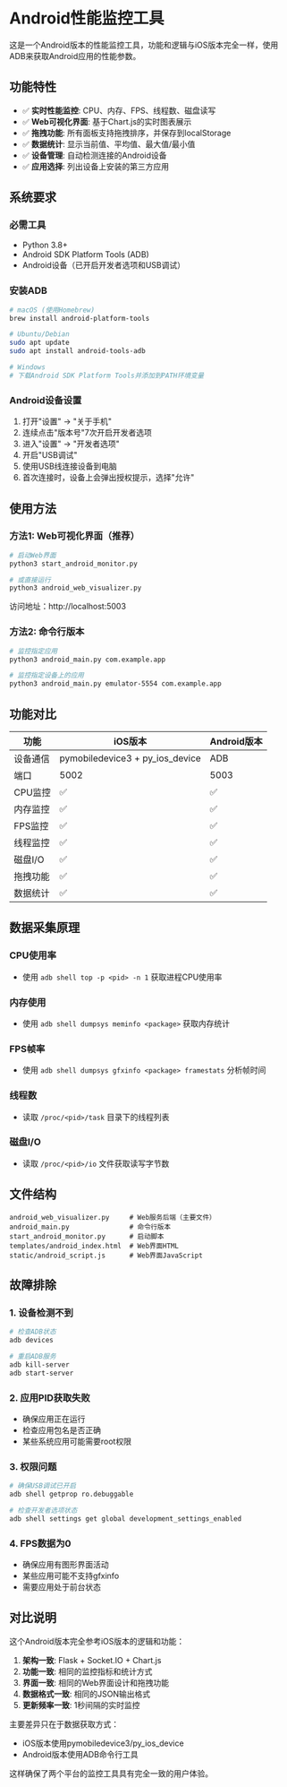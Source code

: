 # Android性能监控工具

这是一个Android版本的性能监控工具，功能和逻辑与iOS版本完全一样，使用ADB来获取Android应用的性能参数。

## 功能特性

- ✅ **实时性能监控**: CPU、内存、FPS、线程数、磁盘读写
- ✅ **Web可视化界面**: 基于Chart.js的实时图表展示
- ✅ **拖拽功能**: 所有面板支持拖拽排序，并保存到localStorage
- ✅ **数据统计**: 显示当前值、平均值、最大值/最小值
- ✅ **设备管理**: 自动检测连接的Android设备
- ✅ **应用选择**: 列出设备上安装的第三方应用

## 系统要求

### 必需工具
- Python 3.8+
- Android SDK Platform Tools (ADB)
- Android设备（已开启开发者选项和USB调试）

### 安装ADB
```bash
# macOS (使用Homebrew)
brew install android-platform-tools

# Ubuntu/Debian
sudo apt update
sudo apt install android-tools-adb

# Windows
# 下载Android SDK Platform Tools并添加到PATH环境变量
```

### Android设备设置
1. 打开"设置" → "关于手机"
2. 连续点击"版本号"7次开启开发者选项
3. 进入"设置" → "开发者选项"
4. 开启"USB调试"
5. 使用USB线连接设备到电脑
6. 首次连接时，设备上会弹出授权提示，选择"允许"

## 使用方法

### 方法1: Web可视化界面（推荐）

```bash
# 启动Web界面
python3 start_android_monitor.py

# 或直接运行
python3 android_web_visualizer.py
```

访问地址：http://localhost:5003

### 方法2: 命令行版本

```bash
# 监控指定应用
python3 android_main.py com.example.app

# 监控指定设备上的应用
python3 android_main.py emulator-5554 com.example.app
```

## 功能对比

| 功能 | iOS版本 | Android版本 |
|------|---------|-------------|
| 设备通信 | pymobiledevice3 + py_ios_device | ADB |
| 端口 | 5002 | 5003 |
| CPU监控 | ✅ | ✅ |
| 内存监控 | ✅ | ✅ |
| FPS监控 | ✅ | ✅ |
| 线程监控 | ✅ | ✅ |
| 磁盘I/O | ✅ | ✅ |
| 拖拽功能 | ✅ | ✅ |
| 数据统计 | ✅ | ✅ |

## 数据采集原理

### CPU使用率
- 使用 `adb shell top -p <pid> -n 1` 获取进程CPU使用率

### 内存使用
- 使用 `adb shell dumpsys meminfo <package>` 获取内存统计

### FPS帧率
- 使用 `adb shell dumpsys gfxinfo <package> framestats` 分析帧时间

### 线程数
- 读取 `/proc/<pid>/task` 目录下的线程列表

### 磁盘I/O
- 读取 `/proc/<pid>/io` 文件获取读写字节数

## 文件结构

```
android_web_visualizer.py     # Web服务后端（主要文件）
android_main.py               # 命令行版本
start_android_monitor.py      # 启动脚本
templates/android_index.html  # Web界面HTML
static/android_script.js      # Web界面JavaScript
```

## 故障排除

### 1. 设备检测不到
```bash
# 检查ADB状态
adb devices

# 重启ADB服务
adb kill-server
adb start-server
```

### 2. 应用PID获取失败
- 确保应用正在运行
- 检查应用包名是否正确
- 某些系统应用可能需要root权限

### 3. 权限问题
```bash
# 确保USB调试已开启
adb shell getprop ro.debuggable

# 检查开发者选项状态
adb shell settings get global development_settings_enabled
```

### 4. FPS数据为0
- 确保应用有图形界面活动
- 某些应用可能不支持gfxinfo
- 需要应用处于前台状态

## 对比说明

这个Android版本完全参考iOS版本的逻辑和功能：

1. **架构一致**: Flask + Socket.IO + Chart.js
2. **功能一致**: 相同的监控指标和统计方式
3. **界面一致**: 相同的Web界面设计和拖拽功能
4. **数据格式一致**: 相同的JSON输出格式
5. **更新频率一致**: 1秒间隔的实时监控

主要差异只在于数据获取方式：
- iOS版本使用pymobiledevice3/py_ios_device
- Android版本使用ADB命令行工具

这样确保了两个平台的监控工具具有完全一致的用户体验。